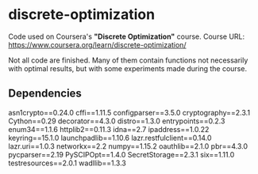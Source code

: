 # discrete-optimization
Code used on Coursera's **"Discrete Optimization"** course.
Course URL: https://www.coursera.org/learn/discrete-optimization/

Not all code are finished. Many of them contain functions not necessarily with optimal results, but with some experiments made during the course.

## Dependencies

asn1crypto==0.24.0
cffi==1.11.5
configparser==3.5.0
cryptography==2.3.1
Cython==0.29
decorator==4.3.0
distro==1.3.0
entrypoints==0.2.3
enum34==1.1.6
httplib2==0.11.3
idna==2.7
ipaddress==1.0.22
keyring==15.1.0
launchpadlib==1.10.6
lazr.restfulclient==0.14.0
lazr.uri==1.0.3
networkx==2.2
numpy==1.15.2
oauthlib==2.1.0
pbr==4.3.0
pycparser==2.19
PySCIPOpt==1.4.0
SecretStorage==2.3.1
six==1.11.0
testresources==2.0.1
wadllib==1.3.3
